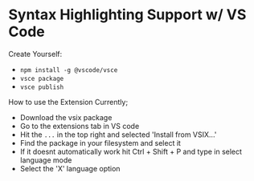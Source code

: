 # Syntax Highlighting Support w/ VS Code

Create Yourself:

- `npm install -g @vscode/vsce`
- `vsce package`
- `vsce publish`

How to use the Extension Currently;

- Download the vsix package
- Go to the extensions tab in VS code
- Hit the `...` in the top right and selected 'Install from VSIX...'
- Find the package in your filesystem and select it
- If it doesnt automatically work hit Ctrl + Shift + P and type in select language mode
- Select the 'X' language option